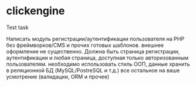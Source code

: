 # clickengine
Test task

Написать модуль регистрации/аутентификации пользователя на PHP без фреймворков/CMS и прочих готовых шаблонов. внешнее оформление не существенно.
Должна быть страница регистрации, аутентификации и любая страница, доступная только авторизованным пользователям.
необходимо использовать стиль ООП, данные хранить в реляционной БД (MySQL/PostreSQL и т.д.)
все остальное на ваше усмотрение (валидации, ORM и прочее)
